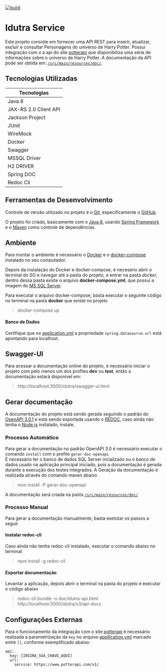 [![build](https://img.shields.io/circleci/build/github/idutra/spring-potter-api/master)](https://circleci.com/gh/idutra/spring-potter-api)

# Idutra Service
Este projeto consiste em fornecer uma API REST para inserir, atualizar, excluir e consultar Personagens do universo de Harry Potter.
Possui integração com o a api do site [potterapi](https://www.potterapi.com) que disponibiliza uma série de informações sobre o universo de Harry Potter.
A documentação da API pode ser obtida em: [`/src/main/resources/doc/`](src/main/resources/doc/).

## Tecnologias Utilizadas
| Tecnologias               |
| --------------------------|
| Java 8                    |  
| JAX-RS 2.0 Client API     |
| Jackson Project           |
| JUnit                     |
| WireMock                  |
| Docker                    |
| Swagger                   |
| MSSQL Driver              |
| H2 DRIVER                 |
| Spring DOC                |
| Redoc Cli                 |

## Ferramentas de Desenvolvimento
Controle de versão utilizado no projeto é o [Git](https://git-scm.com/), especificamente o [GitHub](https://github.com/idutra/hp-challenge).

O projeto foi criado, basicamente com o [Java 8](https://www.oracle.com/java/technologies/java8.html), usando 
[Spring Framework](https://spring.io/projects/spring-framework) e o [Maven](https://maven.apache.org/) como controle de 
dependências.

## Ambiente
Para montar o ambiente é necessário o [Docker](https://www.docker.com) e o [docker-compose](https://docs.docker.com/compose) instalado no seu computador.

Depois da instalação do Docker e docker-compose, é necesário abrir o terminal do SO e navegar até a pasta do projeto, e 
entrar na pasta _docker_, dentro dessa pasta existe o arquivo __docker-compose.yml__, que possui a imagem do [MS SQL Server](https://www.microsoft.com/en-us/sql-server/sql-server-2019).

Para executar o arquivo docker-compose, basta executar o seguinte código no terminal na pasta __docker__ que existe no projeto
> docker-compose up

#### Banco de Dados
Certifique que no [application.yml](src/resources/application.yml) a propriedade `spring.datasource.url` está apontando para localhost.

## Swagger-UI
Para acessar a documentação online do projeto, é necessário iniciar o projeto com pelo menos um dos profiles **dev** ou **test**, 
então a documentação estará disponível em:
> http://localhost:3000/idutra/swagger-ui.html

## Gerar documentação
A documentação do projeto está sendo gerada seguindo o padrão do [OpenAPI 3.0.1](https://github.com/OAI/OpenAPI-Specification/blob/master/versions/3.0.1.md) e 
está sendo exportada usando o [REDOC](https://github.com/Redocly/redoc/README.md), caso ainda não tenha o 
[Node.js](https://nodejs.org) instalado, instale.

### Processo Automático
Para gerar a documentação no padrão OpenAPI 3.0 é necessário executar o comando `install` com o profile `gerar-doc-openapi`  
É necessário ter o banco de dados SQL Server incializado ou o banco de dados usado na aplicação principal iniciado, pois a documentação é gerada durante a execução dos testes integrados.
A Geração da documentação é realizada através do comando maven abaixo
> mvn install -P gerar-doc-openapi

A documentação será criada na pasta [`/src/main/resources/doc/`](src/main/resources/doc/)

### Processo Manual
Para gerar a documentação manualmente, basta exetutar os passos a seguir

#### Instalar redoc-cli
Caso ainda não tenha redoc-cli instalado, executar o comando abaixo no terminal
> npm install -g redoc-cli

#### Exportar documentação
Levantar a aplicação, depois abrir o terminal na pasta do projeto e executar o código abaixo
>  redoc-cli bundle -o doc/idutra-api.html http://localhost:3000/idutra/v3/api-docs

## Configurações Externas
Para o funcionamento da integração com o site [potterapi](https://www.potterapi.com) é necessário realizada a parametrização da `key`
no arquivo [appllication.yml](src/main/resources/application.yaml) marcado entre `[]`, conforme exemplificado abaixo:
```
api:
  key: [INSIRA_SUA_CHAVE_AQUI]
  url:
    service: https://www.potterapi.com/v1/
```
